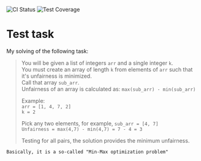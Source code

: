 ![CI Status](https://github.com/MoodyReaper/python-array-unfairness/actions/workflows/ci_poetry.yml/badge.svg)
![Test Coverage](https://img.shields.io/endpoint?url=https://gist.githubusercontent.com/MoodyReaper/9d078240555ff416181fdec9cfb370cf/raw/python-array-unfairness-test-coverage.json)

# Test task

My solving of the following task:

> You will be given a list of integers `arr` and a single integer `k`.  
> You must create an array of length `k` from elements of `arr` such that it's unfairness is minimized.  
> Call that array `sub_arr`.  
> Unfairness of an array is calculated as: `max(sub_arr) - min(sub_arr)`
>
> Example:  
> `arr = [1, 4, 7, 2]`  
> `k = 2`
>
> Pick any two elements, for example, `sub_arr = [4, 7]`  
> `Unfairness = max(4,7) - min(4,7) = 7 - 4 = 3`
>
> Testing for all pairs, the solution provides the minimum unfairness.

`Basically, it is a so-called "Min-Max optimization problem"`

